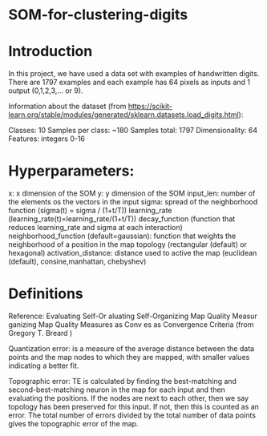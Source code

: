 # SOM-for-clustering-digits

# Introduction

In this project, we have used a data set with examples of handwritten digits. There are 1797 examples and each example has 64 pixels as inputs and 1 output (0,1,2,3,... or 9).

Information about the dataset (from https://scikit-learn.org/stable/modules/generated/sklearn.datasets.load_digits.html):

Classes: 10
Samples per class: ~180
Samples total: 1797
Dimensionality: 64
Features: integers 0-16

# Hyperparameters:

x: x dimension of the SOM
y: y dimension of the SOM
input_len: number of the elements os the vectors in the input
sigma: spread of the neighborhood function (sigma(t) = sigma / (1+t/T))
learning_rate (learning_rate(t)=learning_rate/(1+t/T))
decay_function (function that reduces learning_rate and sigma at each interaction)
neighborhood_function (default=gaussian): function that weights the neighborhood of a position in the map
topology (rectangular (default) or hexagonal)
activation_distance: distance used to active the map (euclidean (default), consine,manhattan, chebyshev)

# Definitions

Reference: Evaluating Self-Or aluating Self-Organizing Map Quality Measur ganizing Map Quality Measures as Conv es as Convergence Criteria (from Gregory T. Breard )

Quantization error: is a measure of the average distance between the data points and the map nodes to which they are mapped, with smaller values indicating a better fit.

Topographic error: TE is calculated by finding the best-matching and second-best-matching neuron in the map for each input and then evaluating the positions. If the nodes are next to each other, then we say topology has been preserved for this input. If not, then this is counted as an error. The total number of errors divided by the total number of data points gives the topographic error of the map.

